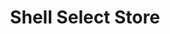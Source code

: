 ---
title: "Shell Select Store"
url: /karachi/shell-select-store-tipu-sultan-road/
shop: convenience
---